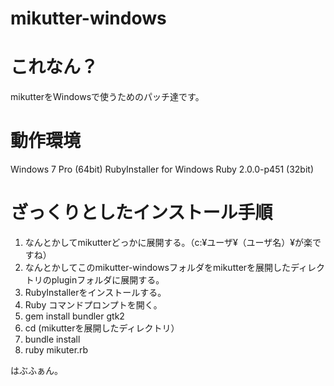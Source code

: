 mikutter-windows
================

# これなん？
mikutterをWindowsで使うためのパッチ達です。

# 動作環境
Windows 7 Pro (64bit)
RubyInstaller for Windows Ruby 2.0.0-p451 (32bit)

# ざっくりとしたインストール手順
1. なんとかしてmikutterどっかに展開する。（c:¥ユーザ¥（ユーザ名）¥が楽ですね）
2. なんとかしてこのmikutter-windowsフォルダをmikutterを展開したディレクトリのpluginフォルダに展開する。
3. RubyInstallerをインストールする。
4. Ruby コマンドプロンプトを開く。
5. gem install bundler gtk2
6. cd (mikutterを展開したディレクトリ）
7. bundle install
8. ruby mikuter.rb

はぶふぁん。
